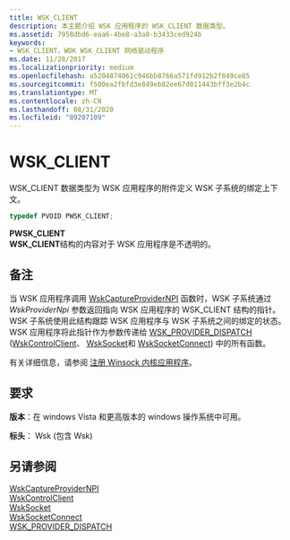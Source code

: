 ```yaml
---
title: WSK_CLIENT
description: 本主题介绍 WSK 应用程序的 WSK_CLIENT 数据类型。
ms.assetid: 7958dbd6-eaa6-4be8-a3a0-b3433ced924b
keywords:
- WSK_CLIENT，WDK WSK_CLIENT 网络驱动程序
ms.date: 11/28/2017
ms.localizationpriority: medium
ms.openlocfilehash: a5204874061c946bb8766a571fd912b2f849ce85
ms.sourcegitcommit: f500ea2fbfd3e849eb82ee67d011443bff3e2b4c
ms.translationtype: MT
ms.contentlocale: zh-CN
ms.lasthandoff: 08/31/2020
ms.locfileid: "89207109"
---
```

# <a name="wsk_client"></a>WSK_CLIENT

WSK_CLIENT 数据类型为 WSK 应用程序的附件定义 WSK 子系统的绑定上下文。

```c++
typedef PVOID PWSK_CLIENT;
```

**PWSK_CLIENT**  
**WSK_CLIENT**结构的内容对于 WSK 应用程序是不透明的。

## <a name="remarks"></a>备注

当 WSK 应用程序调用 [WskCaptureProviderNPI](/windows-hardware/drivers/ddi/wsk/nf-wsk-wskcaptureprovidernpi) 函数时，WSK 子系统通过 *WskProviderNpi* 参数返回指向 WSK 应用程序的 WSK_CLIENT 结构的指针。 WSK 子系统使用此结构跟踪 WSK 应用程序与 WSK 子系统之间的绑定的状态。 WSK 应用程序将此指针作为参数传递给 [WSK_PROVIDER_DISPATCH](/windows-hardware/drivers/ddi/wsk/ns-wsk-_wsk_provider_dispatch) ([WskControlClient](/windows-hardware/drivers/ddi/wsk/nc-wsk-pfn_wsk_control_client)、 [WskSocket](/windows-hardware/drivers/ddi/wsk/nc-wsk-pfn_wsk_socket)和 [WskSocketConnect](/windows-hardware/drivers/ddi/wsk/nc-wsk-pfn_wsk_socket_connect)) 中的所有函数。

有关详细信息，请参阅 [注册 Winsock 内核应用程序](registering-a-winsock-kernel-application.md)。

## <a name="requirements"></a>要求

**版本**：在 windows Vista 和更高版本的 windows 操作系统中可用。

**标头**： Wsk (包含 Wsk) 


## <a name="see-also"></a>另请参阅

[WskCaptureProviderNPI](/windows-hardware/drivers/ddi/wsk/nf-wsk-wskcaptureprovidernpi)  
[WskControlClient](/windows-hardware/drivers/ddi/wsk/nc-wsk-pfn_wsk_control_client)  
[WskSocket](/windows-hardware/drivers/ddi/wsk/nc-wsk-pfn_wsk_socket)  
[WskSocketConnect](/windows-hardware/drivers/ddi/wsk/nc-wsk-pfn_wsk_socket_connect)  
[WSK_PROVIDER_DISPATCH](/windows-hardware/drivers/ddi/wsk/ns-wsk-_wsk_provider_dispatch)